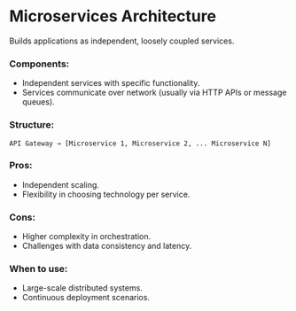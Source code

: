 
# Microservices Architecture

Builds applications as independent, loosely coupled services.

### Components:

- Independent services with specific functionality.
- Services communicate over network (usually via HTTP APIs or message queues).

### Structure:

```
API Gateway → [Microservice 1, Microservice 2, ... Microservice N]
```

### Pros:

- Independent scaling.
- Flexibility in choosing technology per service.

### Cons:

- Higher complexity in orchestration.
- Challenges with data consistency and latency.

### When to use:

- Large-scale distributed systems.
- Continuous deployment scenarios.